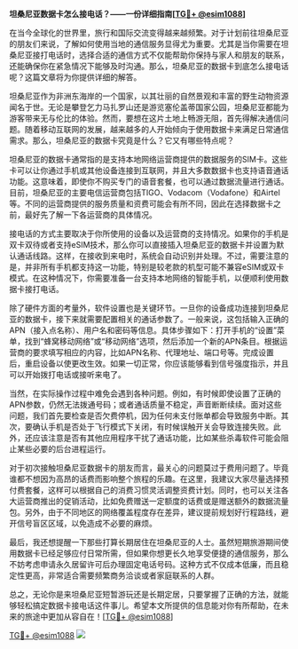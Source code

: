 **坦桑尼亚数据卡怎么接电话？——一份详细指南[[TG💪+ @esim1088](https://t.me/s/esim1088)]**

在当今全球化的世界里，旅行和国际交流变得越来越频繁。对于计划前往坦桑尼亚的朋友们来说，了解如何使用当地的通信服务显得尤为重要。尤其是当你需要在坦桑尼亚接打电话时，选择合适的通信方式不仅能帮助你保持与家人和朋友的联系，还能确保你在紧急情况下能够及时沟通。那么，坦桑尼亚的数据卡到底怎么接电话呢？这篇文章将为你提供详细的解答。

坦桑尼亚作为非洲东海岸的一个国家，以其壮丽的自然景观和丰富的野生动物资源闻名于世。无论是攀登乞力马扎罗山还是游览塞伦盖蒂国家公园，坦桑尼亚都能为游客带来无与伦比的体验。然而，要想在这片土地上畅游无阻，首先得解决通信问题。随着移动互联网的发展，越来越多的人开始倾向于使用数据卡来满足日常通信需求。那么，坦桑尼亚的数据卡究竟是什么？它又有哪些特点呢？

坦桑尼亚的数据卡通常指的是支持本地网络运营商提供的数据服务的SIM卡。这些卡可以让你通过手机或其他设备连接到互联网，并且大多数数据卡也支持语音通话功能。这意味着，即使你不购买专门的语音套餐，也可以通过数据流量进行通话。目前，坦桑尼亚的主要电信运营商包括TIGO、Vodacom（Vodafone）和Airtel等。不同的运营商提供的服务质量和资费可能会有所不同，因此在选择数据卡之前，最好先了解一下各运营商的具体情况。

接电话的方式主要取决于你所使用的设备以及运营商的支持情况。如果你的手机是双卡双待或者支持eSIM技术，那么你可以直接插入坦桑尼亚的数据卡并设置为默认通话线路。这样，在接收到来电时，系统会自动识别并处理。不过，需要注意的是，并非所有手机都支持这一功能，特别是较老款的机型可能不兼容eSIM或双卡模式。在这种情况下，你需要准备一台支持本地网络的智能手机，以便顺利使用数据卡接打电话。

除了硬件方面的考量外，软件设置也是关键环节。一旦你的设备成功连接到坦桑尼亚的数据卡，接下来就需要配置相关的通话参数了。一般来说，这包括输入正确的APN（接入点名称）、用户名和密码等信息。具体步骤如下：打开手机的“设置”菜单，找到“蜂窝移动网络”或“移动网络”选项，然后添加一个新的APN条目。根据运营商的要求填写相应的内容，比如APN名称、代理地址、端口号等。完成设置后，重启设备以使更改生效。如果一切正常，你应该能够看到信号强度指示，并且可以开始拨打电话或接听来电了。

当然，在实际操作过程中难免会遇到各种问题。例如，有时候即使设置了正确的APN参数，仍然无法拨通号码；或者通话质量不稳定，声音断断续续。面对这些问题，我们首先要检查是否欠费停机，因为任何未支付账单都会导致服务中断。其次，要确认手机是否处于飞行模式下关闭，有时候误触开关会导致连接失败。此外，还应该注意是否有其他应用程序干扰了通话功能，比如某些杀毒软件可能会阻止某些必要的后台进程运行。

对于初次接触坦桑尼亚数据卡的朋友而言，最关心的问题莫过于费用问题了。毕竟谁都不想因为高昂的话费而影响整个旅程的乐趣。在这里，我建议大家尽量选择预付费套餐，这样可以根据自己的消费习惯灵活调整资费计划。同时，也可以关注各大运营商推出的促销活动，比如免费赠送一定额度的话费或是赠送额外的数据流量包。另外，由于不同地区的网络覆盖程度存在差异，建议提前规划好行程路线，避开信号盲区区域，以免造成不必要的麻烦。

最后，我还想提醒一下那些打算长期居住在坦桑尼亚的人士。虽然短期旅游期间使用数据卡已经足够应付日常所需，但如果你想更长久地享受便捷的通信服务，那么不妨考虑申请永久居留许可后办理固定电话号码。这种方式不仅成本低廉，而且稳定性更高，非常适合需要频繁商务洽谈或者家庭联系的人群。

总之，无论你是来坦桑尼亚短暂游玩还是长期定居，只要掌握了正确的方法，就能够轻松搞定数据卡接电话这件事儿。希望本文所提供的信息能对你有所帮助，在未来的旅途中更加从容自在！[[TG💪+ @esim1088](https://t.me/s/esim1088)]

[TG💪+ @esim1088](https://t.me/s/esim1088) ![](https://i.postimg.cc/4NQfJmqS/Snipaste-2025-05-13-00-14-12.png)